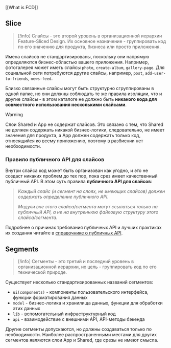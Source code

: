 [[What is FCD]]

## Slice 
>[!info]
>Слайсы - это второй уровень в организационной иерархии Feature-Sliced Design. Их основное назначение - группировать код по его значению для продукта, бизнеса или просто приложения.

Имена слайсов не стандартизированы, поскольку они напрямую определяются бизнес-областью вашего приложения. Например, фотогалерея может иметь слайсы `photo`, `create-album`, `gallery-page`. Для социальной сети потребуются другие слайсы, например, `post`, `add-user-to-friends`, `news-feed`.

Близко связанные слайсы могут быть структурно сгруппированы в одной папке, но они должны соблюдать те же правила изоляции, что и другие слайсы - в этом каталоге не должно быть **никакого кода для совместного использования несколькими слайсами**.

>[!warning]
>Слои Shared и App не содержат слайсов. Это связано с тем, что Shared не должен содержать никакой бизнес-логики, следовательно, не имеет значения для продукта, а App должен содержать только код, относящийся ко всему приложению, поэтому в разбиении нет необходимости.

### Правило публичного API для слайсов[​](https://feature-sliced.design/ru/docs/reference/slices-segments#%D0%BF%D1%80%D0%B0%D0%B2%D0%B8%D0%BB%D0%BE-%D0%BF%D1%83%D0%B1%D0%BB%D0%B8%D1%87%D0%BD%D0%BE%D0%B3%D0%BE-api-%D0%B4%D0%BB%D1%8F-%D1%81%D0%BB%D0%B0%D0%B9%D1%81%D0%BE%D0%B2 "Прямая ссылка на этот заголовок")

Внутри слайса код может быть организован как угодно, и это не создаст никаких проблем до тех пор, пока срез имеет качественный публичный API. В этом суть правила **публичного API для слайсов**:

> _Каждый слайс (и сегмент на слоях, не имеющих слайсов) должен содержать определение публичного API._
> 
> _Модули вне этого слайса/сегмента могут ссылаться только на публичный API, а не на внутреннюю файловую структуру этого слайса/сегмента._

Подробнее о причинах требования публичных API и лучших практиках их создания читайте в [справочнике о публичных API](https://feature-sliced.design/ru/docs/reference/public-api).

## Segments

>[!info]
>Сегменты - это третий и последний уровень в организационной иерархии, их цель - группировать код по его технической природе.

Существует несколько стандартизированных названий сегментов:
- `ui(components)` - компоненты пользовательского интерфейса, функции форматирования данных
- `model` - бизнес-логика и хранилища данных, функции для обработки этих данных
- `lib` - вспомогательный инфраструктурный код
- `api` - взаимодействие с внешними API, API-методы бэкенда

Другие сегменты допускаются, но должны создаваться только по необходимости. Наиболее распространенными местами для других сегментов являются слои App и Shared, где срезы не имеют смысла.